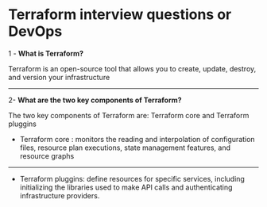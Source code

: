 # Terraform interview questions or DevOps

1 - **What is Terraform?**

Terraform is an open-source tool that allows you to create, update, destroy, and version your infrastructure

---

2- **What are the two key components of Terraform?**


The two key components of Terraform are: Terraform core and Terraform pluggins

  - Terraform core : monitors the reading and interpolation of configuration files, resource plan executions, state management features, and resource graphs

  ---

  - Terraform pluggins: define resources for specific services, including initializing the libraries used to make API calls and authenticating infrastructure providers.